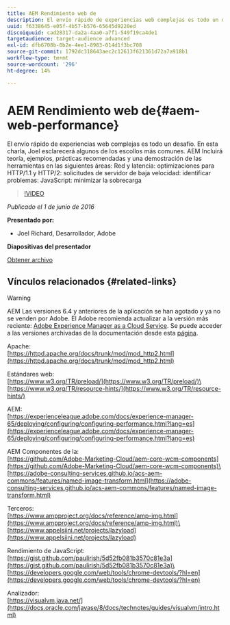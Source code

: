 ```yaml
---
title: AEM Rendimiento web de
description: El envío rápido de experiencias web complejas es todo un desafío. En esta charla, Joel esclarecerá algunos de los escollos más comunes. Incluirá teoría, ejemplos, prácticas recomendadas y demostración de las herramientas.
uuid: f6338645-e05f-4b57-b576-65645d9220ed
discoiquuid: cad28317-da2a-4aa0-a7f1-549f19ca4de1
targetaudience: target-audience advanced
exl-id: dfb6708b-0b2e-4ee1-8983-014d1f3bc708
source-git-commit: 1792dc318643aec2c12613f621361d72a7a918b1
workflow-type: tm+mt
source-wordcount: '296'
ht-degree: 14%

---
```


# AEM Rendimiento web de{#aem-web-performance}

El envío rápido de experiencias web complejas es todo un desafío. En esta charla, Joel esclarecerá algunos de los escollos más comunes. AEM Incluirá teoría, ejemplos, prácticas recomendadas y una demostración de las herramientas en las siguientes áreas: Red y latencia: optimizaciones para HTTP/1.1 y HTTP/2: solicitudes de servidor de baja velocidad: identificar problemas: JavaScript: minimizar la sobrecarga

>[!VIDEO](https://video.tv.adobe.com/v/19296/?quality=9)

*Publicado el 1 de junio de 2016*

**Presentado por:**

* Joel Richard, Desarrollador, Adobe

**Diapositivas del presentador**

[Obtener archivo](assets/aem-gems-060116-web-performance.pdf)

## Vínculos relacionados {#related-links}

>[!WARNING]
>
>AEM Las versiones 6.4 y anteriores de la aplicación se han agotado y ya no se venden por Adobe.  El Adobe recomienda actualizar a la versión más reciente: [Adobe Experience Manager as a Cloud Service](https://experienceleague.adobe.com/docs/experience-manager-cloud-service.html?lang=es).  Se puede acceder a las versiones archivadas de la documentación desde esta [página](https://experienceleague.adobe.com/docs/experience-manager-release-information/aem-release-updates/previous-updates/aem-previous-versions.html?lang=es).

Apache:\
[https://httpd.apache.org/docs/trunk/mod/mod_http2.html](https://httpd.apache.org/docs/trunk/mod/mod_http2.html)

Estándares web:\
[https://www.w3.org/TR/preload/](https://www.w3.org/TR/preload/)\
[https://www.w3.org/TR/resource-hints/](https://www.w3.org/TR/resource-hints/)

AEM:\
[https://experienceleague.adobe.com/docs/experience-manager-65/deploying/configuring/configuring-performance.html?lang=es](https://experienceleague.adobe.com/docs/experience-manager-65/deploying/configuring/configuring-performance.html?lang=es)

AEM Componentes de la:\
[https://github.com/Adobe-Marketing-Cloud/aem-core-wcm-components](https://github.com/Adobe-Marketing-Cloud/aem-core-wcm-components)\
[https://adobe-consulting-services.github.io/acs-aem-commons/features/named-image-transform.html](https://adobe-consulting-services.github.io/acs-aem-commons/features/named-image-transform.html)

Terceros:\
[https://www.ampproject.org/docs/reference/amp-img.html](https://www.ampproject.org/docs/reference/amp-img.html)\
[https://www.appelsiini.net/projects/lazyload](https://www.appelsiini.net/projects/lazyload)

Rendimiento de JavaScript:\
[https://gist.github.com/paulirish/5d52fb081b3570c81e3a](https://gist.github.com/paulirish/5d52fb081b3570c81e3a)\
[https://developers.google.com/web/tools/chrome-devtools/?hl=en](https://developers.google.com/web/tools/chrome-devtools/?hl=en)

Analizador:\
[https://visualvm.java.net/](https://docs.oracle.com/javase/8/docs/technotes/guides/visualvm/intro.html)

<!--
[Get back to the Overview](https://helpx.adobe.com/experience-manager/kt/eseminars/gems/aem-index.html)
-->
